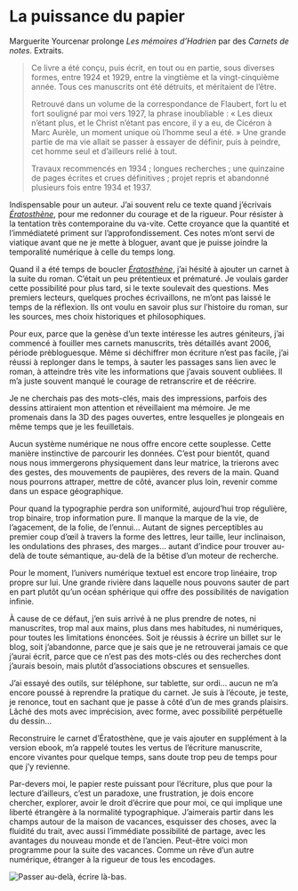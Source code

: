 # La puissance du papier

Marguerite Yourcenar prolonge *Les mémoires d’Hadrien* par des *Carnets de notes*. Extraits.<span id="more-36584"></span>

> Ce livre a été conçu, puis écrit, en tout ou en partie, sous diverses formes, entre 1924 et 1929, entre la vingtième et la vingt-cinquième année. Tous ces manuscrits ont été détruits, et méritaient de l’être.
> 
> 
> Retrouvé dans un volume de la correspondance de Flaubert, fort lu et fort souligné par moi vers 1927, la phrase inoubliable : « Les dieux n’étant plus, et le Christ n’étant pas encore, il y a eu, de Cicéron à Marc Aurèle, un moment unique où l’homme seul a été. » Une grande partie de ma vie allait se passer à essayer de définir, puis à peindre, cet homme seul et d’ailleurs relié à tout.
> 
> 
> Travaux recommencés en 1934 ; longues recherches ; une quinzaine de pages écrites et crues définitives ; projet repris et abandonné plusieurs fois entre 1934 et 1937.

Indispensable pour un auteur. J’ai souvent relu ce texte quand j’écrivais [*Ératosthène*](https://tcrouzet.com/eratosthene/), pour me redonner du courage et de la rigueur. Pour résister à la tentation très contemporaine du va-vite. Cette croyance que la quantité et l’immédiateté priment sur l’approfondissement. Ces notes m’ont servi de viatique avant que ne je mette à bloguer, avant que je puisse joindre la temporalité numérique à celle du temps long.

Quand il a été temps de boucler [*Ératosthène*](https://tcrouzet.com/eratosthene/), j’ai hésité à ajouter un carnet à la suite du roman. C’était un peu prétentieux et prématuré. Je voulais garder cette possibilité pour plus tard, si le texte soulevait des questions. Mes premiers lecteurs, quelques proches écrivaillons, ne m’ont pas laissé le temps de la réflexion. Ils ont voulu en savoir plus sur l’histoire du roman, sur les sources, mes choix historiques et philosophiques.

Pour eux, parce que la genèse d’un texte intéresse les autres géniteurs, j’ai commencé à fouiller mes carnets manuscrits, très détaillés avant 2006, période prèbloguesque. Même si déchiffrer mon écriture n’est pas facile, j’ai réussi à replonger dans le temps, à sauter les passages sans lien avec le roman, à atteindre très vite les informations que j’avais souvent oubliées. Il m’a juste souvent manqué le courage de retranscrire et de réécrire.

Je ne cherchais pas des mots-clés, mais des impressions, parfois des dessins attiraient mon attention et réveillaient ma mémoire. Je me promenais dans la 3D des pages ouvertes, entre lesquelles je plongeais en même temps que je les feuilletais.

Aucun système numérique ne nous offre encore cette souplesse. Cette manière instinctive de parcourir les données. C’est pour bientôt, quand nous nous immergerons physiquement dans leur matrice, la trierons avec des gestes, des mouvements de paupières, des revers de la main. Quand nous pourrons attraper, mettre de côté, avancer plus loin, revenir comme dans un espace géographique.

Pour quand la typographie perdra son uniformité, aujourd’hui trop régulière, trop binaire, trop information pure. Il manque la marque de la vie, de l’agacement, de la folie, de l’ennui… Autant de signes perceptibles au premier coup d’œil à travers la forme des lettres, leur taille, leur inclinaison, les ondulations des phrases, des marges… autant d’indice pour trouver au-delà de toute sémantique, au-delà de la bêtise d’un moteur de recherche.

Pour le moment, l’univers numérique textuel est encore trop linéaire, trop propre sur lui. Une grande rivière dans laquelle nous pouvons sauter de part en part plutôt qu’un océan sphérique qui offre des possibilités de navigation infinie.

À cause de ce défaut, j’en suis arrivé à ne plus prendre de notes, ni manuscrites, trop mal aux mains, plus dans mes habitudes, ni numériques, pour toutes les limitations énoncées. Soit je réussis à écrire un billet sur le blog, soit j’abandonne, parce que je sais que je ne retrouverai jamais ce que j’aurai écrit, parce que ce n’est pas des mots-clés ou des recherches dont j’aurais besoin, mais plutôt d’associations obscures et sensuelles.

J’ai essayé des outils, sur téléphone, sur tablette, sur ordi… aucun ne m’a encore poussé à reprendre la pratique du carnet. Je suis à l’écoute, je teste, je renonce, tout en sachant que je passe à côté d’un de mes grands plaisirs. Lâché des mots avec imprécision, avec forme, avec possibilité perpétuelle du dessin…

Reconstruire le carnet d’Ératosthène, que je vais ajouter en supplément à la version ebook, m’a rappelé toutes les vertus de l’écriture manuscrite, encore vivantes pour quelque temps, sans doute trop peu de temps pour que j’y revienne.

Par-devers moi, le papier reste puissant pour l’écriture, plus que pour la lecture d’ailleurs, c’est un paradoxe, une frustration, je dois encore chercher, explorer, avoir le droit d’écrire que pour moi, ce qui implique une liberté étrangère à la normalité typographique. J’aimerais partir dans les champs autour de la maison de vacances, esquisser des choses, avec la fluidité du trait, avec aussi l’immédiate possibilité de partage, avec les avantages du nouveau monde et de l’ancien. Peut-être voici mon programme pour la suite des vacances. Comme un rêve d’un autre numérique, étranger à la rigueur de tous les encodages.

![Passer au-delà, écrire là-bas.](https://tcrouzet.com/images_tc/2014/08/chat.jpg)
